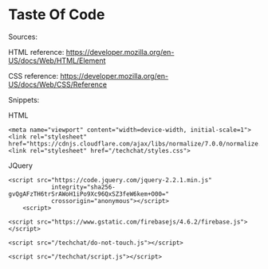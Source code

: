 # Taste Of Code

Sources:

HTML reference:
https://developer.mozilla.org/en-US/docs/Web/HTML/Element

CSS reference:
https://developer.mozilla.org/en-US/docs/Web/CSS/Reference


Snippets:

HTML
```
<meta name="viewport" content="width=device-width, initial-scale=1">
<link rel="stylesheet" href="https://cdnjs.cloudflare.com/ajax/libs/normalize/7.0.0/normalize.min.css">
<link rel="stylesheet" href="/techchat/styles.css">
```

JQuery
```
<script src="https://code.jquery.com/jquery-2.2.1.min.js"
            integrity="sha256-gvQgAFzTH6trSrAWoH1iPo9Xc96QxSZ3feW6kem+O00="
            crossorigin="anonymous"></script>
    <script>
```

```
<script src="https://www.gstatic.com/firebasejs/4.6.2/firebase.js"></script>
```

```
<script src="/techchat/do-not-touch.js"></script>
```

```
<script src="/techchat/script.js"></script>
```
